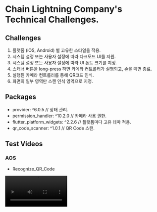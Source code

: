 # Chain Lightning Company's Technical Challenges.

## Challenges
1. 플랫폼 (iOS, Android) 별 고유한 스타일을 적용.
2. 시스템 설정 또는 사용자 설정에 따라 다크모드 UI를 지원.
3. 시스템 설정 또는 사용자 설정에 따라 UI 폰트 크기를 지정.
4. 스캐너 버튼을 long-press 하면 카메라 컨트롤러가 실행되고, 손을 떼면 종료.
5. 실행된 카메라 컨트롤러를 통해 QR코드 인식.
6. 화면의 일부 영역만 스캔 인식 영역으로 지정.

## Packages
- provider: ^6.0.5                  // 상태 관리.
- permission_handler: ^10.2.0       // 카메라 사용 권한.
- flutter_platform_widgets: ^2.2.6  // 플랫폼마다 고유 테마 적용.
- qr_code_scanner: ^1.0.1           // QR Code 스캔.

## Test Videos
### AOS
- Recognize_QR_Code
<video src='https://user-images.githubusercontent.com/41365432/225858065-66411fb9-2283-4586-96b1-0c31830c236b.mp4' width=200/>

- Set_Font_Size
<video src='https://user-images.githubusercontent.com/41365432/225858144-98f50d17-9de4-4d33-a64b-bfcc9c1e32e9.mp4' width=200/>

- Dark_Mode
<video src='https://user-images.githubusercontent.com/41365432/225858354-a61488e8-0092-49af-b918-2258f04077ee.mp4' width=200/>
</br>

### iOS
- Set_Font_Size
<video src='https://user-images.githubusercontent.com/41365432/225858459-bb84cf69-10b0-4143-8d1b-ef03053c11d4.mp4' width=200/>

- Dark_Mode
<video src='https://user-images.githubusercontent.com/41365432/225858488-b0f6450e-269b-4014-ac69-d4e7c32b16f4.mp4' width=200/>
